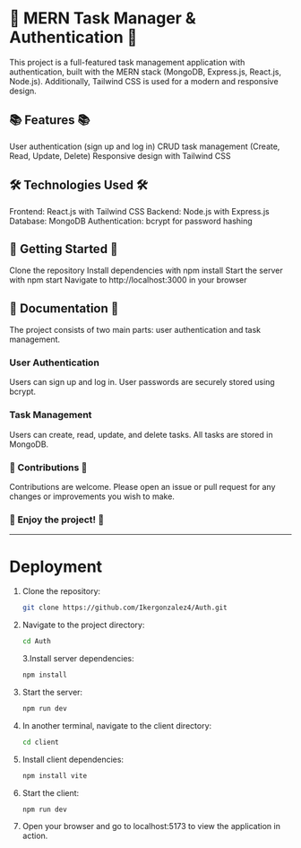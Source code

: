 # 🚀 MERN Task Manager & Authentication 🚀
This project is a full-featured task management application with authentication, built with the MERN stack (MongoDB, Express.js, React.js, Node.js). Additionally, Tailwind CSS is used for a modern and responsive design.

## 📚 Features 📚
User authentication (sign up and log in)
CRUD task management (Create, Read, Update, Delete)
Responsive design with Tailwind CSS

## 🛠️ Technologies Used 🛠️
Frontend: React.js with Tailwind CSS
Backend: Node.js with Express.js
Database: MongoDB
Authentication: bcrypt for password hashing

## 🚀 Getting Started 🚀
Clone the repository
Install dependencies with npm install
Start the server with npm start
Navigate to http://localhost:3000 in your browser

## 📖 Documentation 📖
The project consists of two main parts: user authentication and task management.

### User Authentication
Users can sign up and log in. User passwords are securely stored using bcrypt.

### Task Management
Users can create, read, update, and delete tasks. All tasks are stored in MongoDB.

### 🙏 Contributions 🙏
Contributions are welcome. Please open an issue or pull request for any changes or improvements you wish to make.

### 🎉 Enjoy the project! 🎉

---

# Deployment

1. Clone the repository:

   ```bash
   git clone https://github.com/Ikergonzalez4/Auth.git
   ```

2. Navigate to the project directory:

   ```bash
   cd Auth
   ```
   3.Install server dependencies:

   ```bash
   npm install
   ```
4. Start the server:

   ```bash
   npm run dev
   ```
6. In another terminal, navigate to the client directory:

   ```bash
   cd client
   ```
7. Install client dependencies:

   ```bash
   npm install vite
   ```
8. Start the client:

   ```bash
   npm run dev
   ```
9. Open your browser and go to localhost:5173 to view the application in action.
